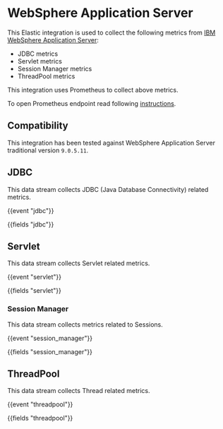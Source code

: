 # WebSphere Application Server

This Elastic integration is used to collect the following metrics from [IBM WebSphere Application Server](https://www.ibm.com/cloud/websphere-application-server):

   - JDBC metrics
   - Servlet metrics
   - Session Manager metrics
   - ThreadPool metrics

This integration uses Prometheus to collect above metrics.

To open Prometheus endpoint read following [instructions](https://www.ibm.com/docs/en/was/9.0.5?topic=mosh-displaying-pmi-metrics-in-prometheus-format-metrics-app).

## Compatibility

This integration has been tested against WebSphere Application Server traditional version `9.0.5.11`.

## JDBC

This data stream collects JDBC (Java Database Connectivity) related metrics.

{{event "jdbc"}}

{{fields "jdbc"}}

## Servlet

This data stream collects Servlet related metrics.

{{event "servlet"}}

{{fields "servlet"}}

### Session Manager

This data stream collects metrics related to Sessions.

{{event "session_manager"}}

{{fields "session_manager"}}

## ThreadPool

This data stream collects Thread related metrics.

{{event "threadpool"}}

{{fields "threadpool"}}
